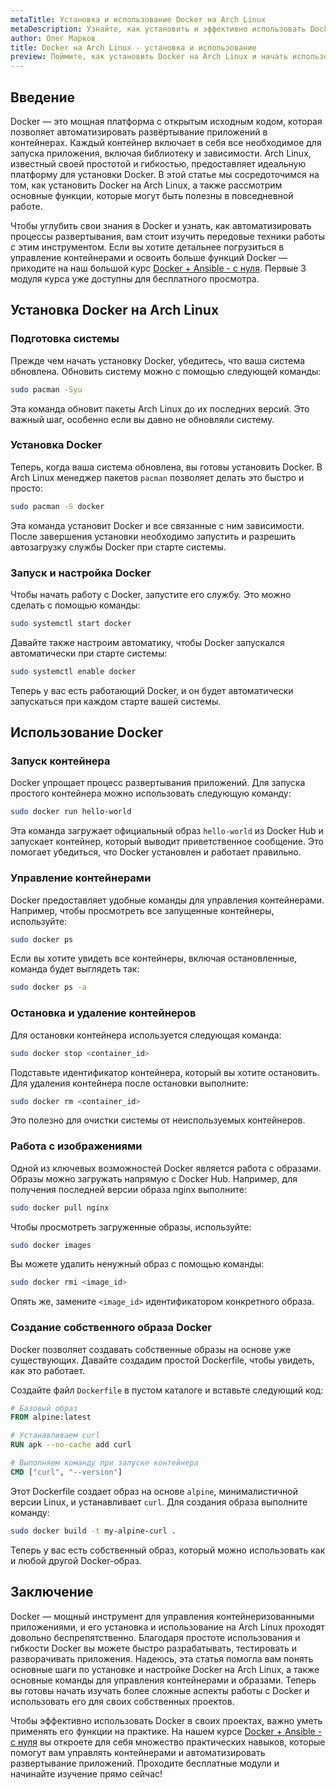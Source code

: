 ```yaml
---
metaTitle: Установка и использование Docker на Arch Linux
metaDescription: Узнайте, как установить и эффективно использовать Docker на Arch Linux - от базовой установки до работы с контейнерами и управления ими
author: Олег Марков
title: Docker на Arch Linux - установка и использование
preview: Поймите, как установить Docker на Arch Linux и начать использовать его для создания и управления контейнерами. Примеры и пояснения помогут вам быстро освоить этот процесс
---
```


## Введение

Docker — это мощная платформа с открытым исходным кодом, которая позволяет автоматизировать развёртывание приложений в контейнерах. Каждый контейнер включает в себя все необходимое для запуска приложения, включая библиотеку и зависимости. Arch Linux, известный своей простотой и гибкостью, предоставляет идеальную платформу для установки Docker. В этой статье мы сосредоточимся на том, как установить Docker на Arch Linux, а также рассмотрим основные функции, которые могут быть полезны в повседневной работе.

Чтобы углубить свои знания в Docker и узнать, как автоматизировать процессы развертывания, вам стоит изучить передовые техники работы с этим инструментом. Если вы хотите детальнее погрузиться в управление контейнерами и освоить больше функций Docker — приходите на наш большой курс [Docker + Ansible - с нуля](https://purpleschool.ru/course/docker). Первые 3 модуля курса уже доступны для бесплатного просмотра.

## Установка Docker на Arch Linux

### Подготовка системы

Прежде чем начать установку Docker, убедитесь, что ваша система обновлена. Обновить систему можно с помощью следующей команды:

```bash
sudo pacman -Syu
```

Эта команда обновит пакеты Arch Linux до их последних версий. Это важный шаг, особенно если вы давно не обновляли систему.

### Установка Docker

Теперь, когда ваша система обновлена, вы готовы установить Docker. В Arch Linux менеджер пакетов `pacman` позволяет делать это быстро и просто:

```bash
sudo pacman -S docker
```

Эта команда установит Docker и все связанные с ним зависимости. После завершения установки необходимо запустить и разрешить автозагрузку службы Docker при старте системы.

### Запуск и настройка Docker

Чтобы начать работу с Docker, запустите его службу. Это можно сделать с помощью команды:

```bash
sudo systemctl start docker
```

Давайте также настроим автоматику, чтобы Docker запускался автоматически при старте системы:

```bash
sudo systemctl enable docker
```

Теперь у вас есть работающий Docker, и он будет автоматически запускаться при каждом старте вашей системы.

## Использование Docker

### Запуск контейнера

Docker упрощает процесс развертывания приложений. Для запуска простого контейнера можно использовать следующую команду:

```bash
sudo docker run hello-world
```

Эта команда загружает официальный образ `hello-world` из Docker Hub и запускает контейнер, который выводит приветственное сообщение. Это помогает убедиться, что Docker установлен и работает правильно.

### Управление контейнерами

Docker предоставляет удобные команды для управления контейнерами. Например, чтобы просмотреть все запущенные контейнеры, используйте:

```bash
sudo docker ps
```

Если вы хотите увидеть все контейнеры, включая остановленные, команда будет выглядеть так:

```bash
sudo docker ps -a
```

### Остановка и удаление контейнеров

Для остановки контейнера используется следующая команда:

```bash
sudo docker stop <container_id>
```

Подставьте идентификатор контейнера, который вы хотите остановить. Для удаления контейнера после остановки выполните:

```bash
sudo docker rm <container_id>
```

Это полезно для очистки системы от неиспользуемых контейнеров.

### Работа с изображениями

Одной из ключевых возможностей Docker является работа с образами. Образы можно загружать напрямую с Docker Hub. Например, для получения последней версии образа nginx выполните:

```bash
sudo docker pull nginx
```

Чтобы просмотреть загруженные образы, используйте:

```bash
sudo docker images
```

Вы можете удалить ненужный образ с помощью команды:

```bash
sudo docker rmi <image_id>
```

Опять же, замените `<image_id>` идентификатором конкретного образа.

### Создание собственного образа Docker

Docker позволяет создавать собственные образы на основе уже существующих. Давайте создадим простой Dockerfile, чтобы увидеть, как это работает.

Создайте файл `Dockerfile` в пустом каталоге и вставьте следующий код:

```Dockerfile
# Базовый образ
FROM alpine:latest

# Устанавливаем curl
RUN apk --no-cache add curl

# Выполняем команду при запуске контейнера
CMD ["curl", "--version"]
```

Этот Dockerfile создает образ на основе `alpine`, минималистичной версии Linux, и устанавливает `curl`. Для создания образа выполните команду:

```bash
sudo docker build -t my-alpine-curl .
```

Теперь у вас есть собственный образ, который можно использовать как и любой другой Docker-образ.

## Заключение

Docker — мощный инструмент для управления контейнеризованными приложениями, и его установка и использование на Arch Linux проходят довольно беспрепятственно. Благодаря простоте использования и гибкости Docker вы можете быстро разрабатывать, тестировать и разворачивать приложения. Надеюсь, эта статья помогла вам понять основные шаги по установке и настройке Docker на Arch Linux, а также основные команды для управления контейнерами и образами. Теперь вы готовы начать изучать более сложные аспекты работы с Docker и использовать его для своих собственных проектов.

Чтобы эффективно использовать Docker в своих проектах, важно уметь применять его функции на практике. На нашем курсе [Docker + Ansible - с нуля](https://purpleschool.ru/course/docker) вы откроете для себя множество практических навыков, которые помогут вам управлять контейнерами и автоматизировать развертывание приложений. Проходите бесплатные модули и начинайте изучение прямо сейчас!

